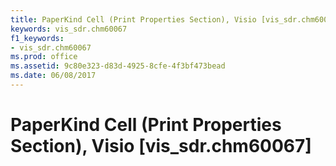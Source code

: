 ```yaml
---
title: PaperKind Cell (Print Properties Section), Visio [vis_sdr.chm60067]
keywords: vis_sdr.chm60067
f1_keywords:
- vis_sdr.chm60067
ms.prod: office
ms.assetid: 9c80e323-d83d-4925-8cfe-4f3bf473bead
ms.date: 06/08/2017
---
```



# PaperKind Cell (Print Properties Section), Visio [vis_sdr.chm60067]

